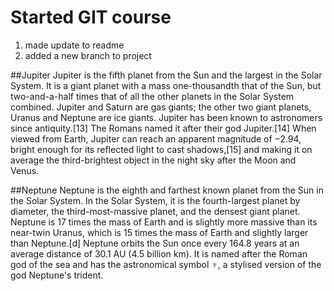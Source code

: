 # Started GIT course

1. made update to readme
2. added a new branch to project

##Jupiter
Jupiter is the fifth planet from the Sun and the largest in the Solar System. It is a giant planet with a mass one-thousandth that of the Sun, but two-and-a-half times that of all the other planets in the Solar System combined. Jupiter and Saturn are gas giants; the other two giant planets, Uranus and Neptune are ice giants. Jupiter has been known to astronomers since antiquity.[13] The Romans named it after their god Jupiter.[14] When viewed from Earth, Jupiter can reach an apparent magnitude of −2.94, bright enough for its reflected light to cast shadows,[15] and making it on average the third-brightest object in the night sky after the Moon and Venus.

##Neptune
Neptune is the eighth and farthest known planet from the Sun in the Solar System. In the Solar System, it is the fourth-largest planet by diameter, the third-most-massive planet, and the densest giant planet. Neptune is 17 times the mass of Earth and is slightly more massive than its near-twin Uranus, which is 15 times the mass of Earth and slightly larger than Neptune.[d] Neptune orbits the Sun once every 164.8 years at an average distance of 30.1 AU (4.5 billion km). It is named after the Roman god of the sea and has the astronomical symbol ♆, a stylised version of the god Neptune's trident.
